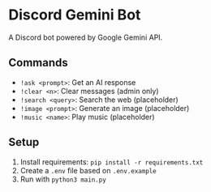 # Discord Gemini Bot

A Discord bot powered by Google Gemini API.

## Commands

- `!ask <prompt>`: Get an AI response
- `!clear <n>`: Clear messages (admin only)
- `!search <query>`: Search the web (placeholder)
- `!image <prompt>`: Generate an image (placeholder)
- `!music <name>`: Play music (placeholder)

## Setup

1. Install requirements: `pip install -r requirements.txt`
2. Create a `.env` file based on `.env.example`
3. Run with `python3 main.py`
